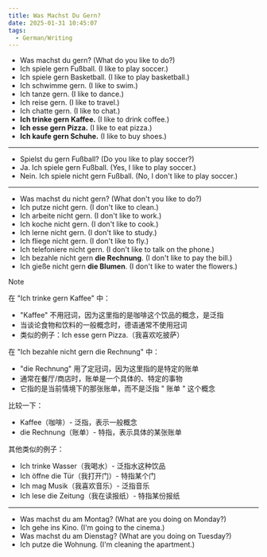 ```yaml
---
title: Was Machst Du Gern?
date: 2025-01-31 10:45:07
tags: 
  - German/Writing
---
```

- Was machst du gern? (What do you like to do?)
- Ich spiele gern Fußball. (I like to play soccer.)
- Ich spiele gern Basketball. (I like to play basketball.)
- Ich schwimme gern. (I like to swim.)
- Ich tanze gern. (I like to dance.)
- Ich reise gern. (I like to travel.)
- Ich chatte gern. (I like to chat.)
- **Ich trinke gern Kaffee.** (I like to drink coffee.)
- **Ich esse gern Pizza.** (I like to eat pizza.)
- **Ich kaufe gern Schuhe.** (I like to buy shoes.)
---
- Spielst du gern Fußball? (Do you like to play soccer?)
- Ja. Ich spiele gern Fußball. (Yes, I like to play soccer.)
- Nein. Ich spiele nicht gern Fußball. (No, I don't like to play soccer.)
---
- Was machst du nicht gern? (What don't you like to do?)
- Ich putze nicht gern. (I don't like to clean.)
- Ich arbeite nicht gern. (I don't like to work.)
- Ich koche nicht gern. (I don't like to cook.)
- Ich lerne nicht gern. (I don't like to study.)
- Ich fliege nicht gern. (I don't like to fly.)
- Ich telefoniere nicht gern. (I don't like to talk on the phone.)
- Ich bezahle nicht gern **die Rechnung**. (I don't like to pay the bill.)
- Ich gieße nicht gern **die Blumen**. (I don't like to water the flowers.)

> [!NOTE]
>
> 在 "Ich trinke gern Kaffee" 中：
> - "Kaffee" 不用冠词，因为这里指的是咖啡这个饮品的概念，是泛指
> - 当谈论食物和饮料的一般概念时，德语通常不使用冠词
> - 类似的例子：Ich esse gern Pizza.（我喜欢吃披萨）
>
> 在 "Ich bezahle nicht gern die Rechnung" 中：
> - "die Rechnung" 用了定冠词，因为这里指的是特定的账单
> - 通常在餐厅/商店时，账单是一个具体的、特定的事物
> - 它指的是当前情境下的那张账单，而不是泛指 " 账单 " 这个概念
>
> 比较一下：
> - Kaffee（咖啡）- 泛指，表示一般概念
> - die Rechnung（账单）- 特指，表示具体的某张账单
>
> 其他类似的例子：
> - Ich trinke Wasser（我喝水）- 泛指水这种饮品
> - Ich öffne die Tür（我打开门）- 特指某个门
> - Ich mag Musik（我喜欢音乐）- 泛指音乐
> - Ich lese die Zeitung（我在读报纸）- 特指某份报纸

---
- Was machst du am Montag? (What are you doing on Monday?)
- Ich gehe ins Kino. (I'm going to the cinema.)
- Was machst du am Dienstag? (What are you doing on Tuesday?)
- Ich putze die Wohnung. (I'm cleaning the apartment.)
